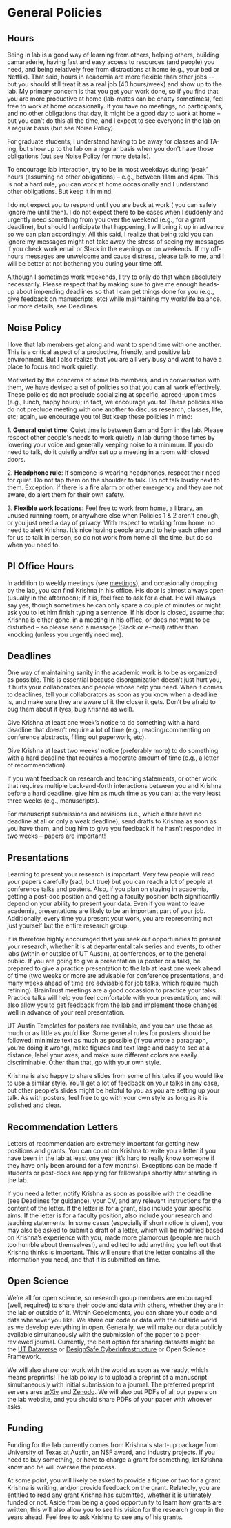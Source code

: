 # General Policies

## Hours
Being in lab is a good way of learning from others, helping others, building camaraderie, having fast and easy access to resources (and people) you need, and being relatively free from distractions at home (e.g., your bed or Netflix). That said, hours in academia are more flexible than other jobs -- but you should still treat it as a real job (40 hours/week) and show up to the lab. My primary concern is that you get your work done, so if you find that you are more productive at home (lab-mates can be chatty sometimes), feel free to work at home occasionally. If you have no meetings, no participants, and no other obligations that day, it might be a good day to work at home – but you can’t do this all the time, and I expect to see everyone in the lab on a regular basis (but see Noise Policy). 

For graduate students, I understand having to be away for classes and TA-ing, but show up to the lab on a regular basis when you don’t have those obligations (but see Noise Policy for more details).

To encourage lab interaction, try to be in most weekdays during ‘peak’ hours (assuming no other obligations) – e.g., between 11am and 4pm. This is not a hard rule, you can work at home occasionally and I understand other obligations. But keep it in mind.

I do not expect you to respond until you are back at work ( you can safely ignore me until then). I do not expect there to be cases when I suddenly and urgently need something from you over the weekend (e.g., for a grant deadline), but should I anticipate that happening, I will bring it up in advance so we can plan accordingly. All this said, I realize that being told you can ignore my messages might not take away the stress of seeing my messages if you check work email or Slack in the evenings or on weekends. If my off-hours messages are unwelcome and cause distress, please talk to me, and I will be better at not bothering you during your time off.

Although I sometimes work weekends, I try to only do that when absolutely necessarily. Please respect that by making sure to give me enough heads-up about impending deadlines so that I can get things done for you (e.g., give feedback on manuscripts, etc) while maintaining my work/life balance. For more details, see Deadlines.


## Noise Policy

I love that lab members get along and want to spend time with one another. This is a critical aspect of a productive, friendly, and positive lab environment. But I also realize that you are all very busy and want to have a place to focus and work quietly. 

Motivated by the concerns of some lab members, and in conversation with them, we have devised a set of policies so that you can all work effectively. These policies do not preclude socializing at specific, agreed-upon times (e.g., lunch, happy hours); in fact, we encourage you to! These policies also do not preclude meeting with one another to discuss research, classes, life, etc; again, we encourage you to! But keep these policies in mind:

1. **General quiet time**: Quiet time is between 9am and 5pm in the lab. Please respect other people's needs to work quietly in lab during those times by lowering your voice and generally keeping noise to a minimum. If you do need to talk, do it quietly and/or set up a meeting in a room with closed doors.

2. **Headphone rule**: If someone is wearing headphones, respect their need for quiet. Do not tap them on the shoulder to talk. Do not talk loudly next to them. Exception: if there is a fire alarm or other emergency and they are not aware, do alert them for their own safety.

3. **Flexible work locations**: Feel free to work from home, a library, an unused running room, or anywhere else when Policies 1 & 2 aren't enough, or you just need a day of privacy. With respect to working from home: no need to alert Krishna. It’s nice having people around to help each other and for us to talk in person, so do not work from home all the time, but do so when you need to.


## PI Office Hours

In addition to weekly meetings (see [meetings](meetings)), and occasionally dropping by the lab, you can find Krishna in his office. His door is almost always open (usually in the afternoon); if it is, feel free to ask for a chat. He will always say yes, though sometimes he can only spare a couple of minutes or might ask you to let him finish typing a sentence. If his door is closed, assume that Krishna is either gone, in a meeting in his office, or does not want to be disturbed – so please send a message (Slack or e-mail) rather than knocking (unless you urgently need me).


## Deadlines
One way of maintaining sanity in the academic work is to be as organized as possible. This is essential because disorganization doesn’t just hurt you, it hurts your collaborators and people whose help you need. When it comes to deadlines, tell your collaborators as soon as you know when a deadline is, and make sure they are aware of it the closer it gets. Don’t be afraid to bug them about it (yes, bug Krishna as well). 

Give Krishna at least one week’s notice to do something with a hard deadline that doesn’t require a lot of time (e.g., reading/commenting on conference abstracts, filling out paperwork, etc). 

Give Krishna at least two weeks’ notice (preferably more) to do something with a hard deadline that requires a moderate amount of time (e.g., a letter of recommendation). 

If you want feedback on research and teaching statements, or other work that requires multiple back-and-forth interactions between you and Krishna before a hard deadline, give him as much time as you can; at the very least three weeks (e.g., manuscripts).

For manuscript submissions and revisions (i.e., which either have no deadline at all or only a weak deadline), send drafts to Krishna as soon as you have them, and bug him to give you feedback if he hasn’t responded in two weeks – papers are important!


## Presentations

Learning to present your research is important. Very few people will read your papers carefully (sad, but true) but you can reach a lot of people at conference talks and posters. Also, if you plan on staying in academia, getting a post-doc position and getting a faculty position both significantly depend on your ability to present your data. Even if you want to leave academia, presentations are likely to be an important part of your job. Additionally, every time you present your work, you are representing not just yourself but the entire research group.

It is therefore highly encouraged that you seek out opportunities to present your research, whether it is at departmental talk series and events, to other labs (within or outside of UT Austin), at conferences, or to the general public. If you are going to give a presentation (a poster or a talk), be prepared to give a practice presentation to the lab at least one week ahead of time (two weeks or more are advisable for conference presentations, and many weeks ahead of time are advisable for job talks, which require much refining). BrainTrust meetings are a good occassion to practice your talks. Practice talks will help you feel comfortable with your presentation, and will also allow you to get feedback from the lab and implement those changes well in advance of your real presentation. 

UT Austin Templates for posters are available, and you can use those as much or as little as you’d like. Some general rules for posters should be followed: minimize text as much as possible (if you wrote a paragraph, you’re doing it wrong), make figures and text large and easy to see at a distance, label your axes, and make sure different colors are easily discriminable. Other than that, go with your own style.

Krishna is also happy to share slides from some of his talks if you would like to use a similar style. You’ll get a lot of feedback on your talks in any case, but other people’s slides might be helpful to you as you are setting up your talk. As with posters, feel free to go with your own style as long as it is polished and clear.


## Recommendation Letters
Letters of recommendation are extremely important for getting new positions and grants. You can count on Krishna to write you a letter if you have been in the lab at least one year (it’s hard to really know someone if they have only been around for a few months). Exceptions can be made if students or post-docs are applying for fellowships shortly after starting in the lab. 

If you need a letter, notify Krishna as soon as possible with the deadline (see Deadlines for guidance), your CV, and any relevant instructions for the content of the letter. If the letter is for a grant, also include your specific aims. If the letter is for a faculty position, also include your research and teaching statements. In some cases (especially if short notice is given), you may also be asked to submit a draft of a letter, which will be modified based on Krishna’s experience with you, made more glamorous (people are much too humble about themselves!), and edited to add anything you left out that Krishna thinks is important. This will ensure that the letter contains all the information you need, and that it is submitted on time.


## Open Science

We’re all for open science, so research group members are encouraged (well, required) to share their code and data with others, whether they are in the lab or outside of it. Within Geoelements, you can share your code and data whenever you like. We share our code or data with the outside world as we develop everything in open. Generally, we will make our data publicly available simultaneously with the submission of the paper to a peer-reviewed journal.  Currently, the best option for sharing  datasets might be the [UT Dataverse](https://dataverse.tdl.org/dataverse/utexas) or [DesignSafe CyberInfrastructure](https://designsafe-ci.org) or  Open Science Framework. 

We will also share our work with the world as soon as we ready, which means preprints! The lab policy is to upload a preprint of a manuscript simultaneously with initial submission to a journal. The preferred preprint servers ares [arXiv](https://arxiv.org/) and [Zenodo](https://zenodo.org). We will also put PDFs of all our papers on the lab website, and you should share PDFs of your paper with whoever asks.

## Funding

Funding for the lab currently comes from Krishna's start-up package from University of Texas at Austin, an NSF award, and industry projects. If you need to buy something, or have to charge a grant for something, let Krishna know and he will oversee the process.

At some point, you will likely be asked to provide a figure or two for a grant Krishna is writing, and/or provide feedback on the grant. Relatedly, you are entitled to read any grant Krishna has submitted, whether it is ultimately funded or not. Aside from being a good opportunity to learn how grants are written, this will also allow you to see his vision for the research group in the years ahead. Feel free to ask Krishna to see any of his grants.

